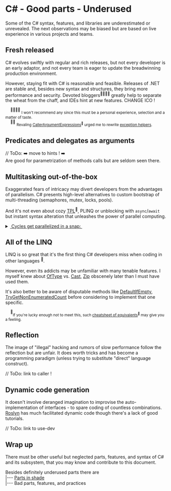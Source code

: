 # C# - Good parts - Underused

Some of the C# syntax, features, and libraries are underestimated or unrevealed. The next observations may be biased but are based on live experience in various projects and teams.

## Fresh released

C# evolves swiftly with regular and rich releases, but not every developer is an early adaptor, and not every team is eager to update the breadwinning production environment.

However, staying fit with C# is reasonable and feasible. Releases of .NET  are stable and, besides new syntax and structures, they bring more performance and security. 
Devoted bloggers<sup>👨‍👩‍👧‍👦</sup> greatly help to separate the wheat from the chaff, and IDEs hint at new features. CHANGE ICO !

&nbsp;&nbsp;&nbsp;&nbsp;<sup>👨‍👩‍👧‍👦</sup> <sub>I won't recommend any since this must be a personal experience, selection and a matter of taste.</sub>\
&nbsp;&nbsp;&nbsp;&nbsp;<sup>🙋‍♂️</sup> <sub>Revaling [CallerArgumentExpressions](https://learn.microsoft.com/en-us/dotnet/csharp/language-reference/proposals/csharp-10.0/caller-argument-expression)<sup>🔗</sup> urged me to rewrite [exception helpers](https://github.com/Kyriosity/use-dev/tree/main/src/TuttiFrutti/AbcExt/Errors).</sub>

## Predicates and delegates as arguments

// ToDo: ➡️ move to hints ! ➡️ \
Are good for parametrization of methods calls but are seldom seen there.

## Multitasking out-of-the-box

Exaggerated fears of intricacy may divert developers from the advantages of parallelism. C# presents high-level alternatives to custom bootstrap of multi-threading (semaphores, mutex, locks, pools). 

And it's not even about cozy [TPL](https://docs.microsoft.com/en-us/dotnet/standard/parallel-programming/task-parallel-library-tpl)<sup>🔗</sup>, PLINQ or unblocking with `async`/`await` but instant syntax alteration that unleashes the power of parallel computing.

<details>
   <summary><ins>&nbsp;Cycles get parallelized in a snap:&nbsp;</ins></summary>
   
```diff
   var nats = Enumerable.Range(1, 28_000_000).ToArray();
-  foreach (var item in nats) 
-    CalcHard(item);
+  Parallel.ForEach(nats, CalcHard); // must be faster on casual PC

static void CalcHard(int nat) {
   using var sha = SHA512.Create();
   _ = sha.ComputeHash(Encoding.UTF8.GetBytes(((int)Math.Sqrt(nat) / Math.Atan2(nat, nat)).ToString()));
 }

```

</details>

## All of the LINQ

LINQ is so great that it's the first thing C# developers miss when coding in other languages&nbsp;<sup>:thought_balloon:</sup>. 

However, even its addicts may be unfamiliar with many tenable features. I myself knew about [OfType](https://learn.microsoft.com/en-us/dotnet/api/system.linq.enumerable.oftype) vs. [Cast](https://learn.microsoft.com/en-us/dotnet/api/system.linq.enumerable.cast), [Zip](https://learn.microsoft.com/dotnet/api/system.linq.enumerable.zip) obscenely later than I must have used them.

It's also better to be aware of disputable methods like [DefaultIfEmpty](https://learn.microsoft.com/dotnet/api/system.linq.enumerable.defaultifempty), [TryGetNonEnumeratedCount](https://learn.microsoft.com/dotnet/api/system.linq.enumerable.trygetnonenumeratedcount) before considering to implement that one specific.

&nbsp;&nbsp;&nbsp;&nbsp;<sup>:thought_balloon:</sup><sub>If you're lucky enough not to meet this, such [cheatsheet of equivalents](https://www.garethrepton.com/TypeScript-equivalents-for-DotNet-Linq-functions/)<sup>🔗</sup> may give you a feeling.</sub>

## Reflection

The image of "illegal" hacking and rumors of slow performance follow the reflection but are unfair. It does worth tricks and has become a programming paradigm (unless trying to substitute "direct" language construct). 

// ToDo: link to caller !

## Dynamic code generation

It doesn't involve deranged imagination to improvise the auto-implementation of interfaces - to spare coding of countless combinations. [Roslyn](https://github.com/dotnet/roslyn) has  much facilitated dynamic code though there's a lack of good tutorials.

// ToDo: link to use-dev


## Wrap up

There must be other useful but neglected parts, features, and syntax of C# and its subsystem, that you may know and contribute to this document.

Besides definitely underused parts there are\
|--- [Parts in shade](cs-shadow_parts.md)\
|--- Bad parts, features, and practices 
